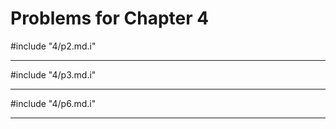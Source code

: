 # Problems for Chapter 4

#include "4/p2.md.i"

---------------

#include "4/p3.md.i"

----------------

#include "4/p6.md.i"

-----------------
